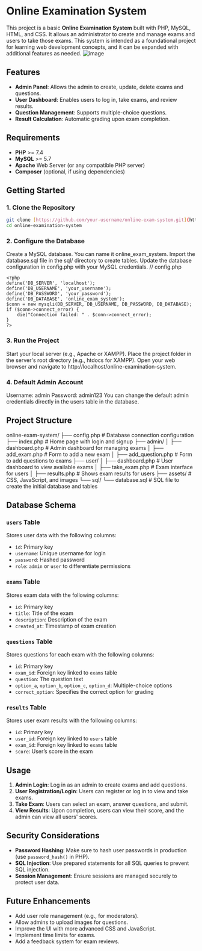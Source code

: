 # Online Examination System

This project is a basic **Online Examination System** built with PHP, MySQL, HTML, and CSS. It allows an administrator to create and manage exams and users to take those exams. This system is intended as a foundational project for learning web development concepts, and it can be expanded with additional features as needed.
![image](https://github.com/user-attachments/assets/d85d1f43-1926-4bff-ad3a-fae356f21f94)

## Features
- **Admin Panel**: Allows the admin to create, update, delete exams and questions.
- **User Dashboard**: Enables users to log in, take exams, and review results.
- **Question Management**: Supports multiple-choice questions.
- **Result Calculation**: Automatic grading upon exam completion.

## Requirements
- **PHP** >= 7.4
- **MySQL** >= 5.7
- **Apache** Web Server (or any compatible PHP server)
- **Composer** (optional, if using dependencies)

## Getting Started

### 1. Clone the Repository
```bash
git clone [https://github.com/your-username/online-exam-system.git](https://github.com/Chowdhurynaseeh/online-examination-system)
cd online-examination-system
```

### 2. Configure the Database
Create a MySQL database. You can name it online_exam_system.
Import the database.sql file in the sql/ directory to create tables.
Update the database configuration in config.php with your MySQL credentials.
// config.php
```
<?php
define('DB_SERVER', 'localhost');
define('DB_USERNAME', 'your_username');
define('DB_PASSWORD', 'your_password');
define('DB_DATABASE', 'online_exam_system');
$conn = new mysqli(DB_SERVER, DB_USERNAME, DB_PASSWORD, DB_DATABASE);
if ($conn->connect_error) {
    die("Connection failed: " . $conn->connect_error);
}
?>
```

### 3. Run the Project
Start your local server (e.g., Apache or XAMPP).
Place the project folder in the server's root directory (e.g., htdocs for XAMPP).
Open your web browser and navigate to http://localhost/online-examination-system.

### 4. Default Admin Account
Username: admin
Password: admin123
You can change the default admin credentials directly in the users table in the database.

## Project Structure
online-exam-system/
├── config.php            # Database connection configuration
├── index.php             # Home page with login and signup
├── admin/
│   ├── dashboard.php     # Admin dashboard for managing exams
│   ├── add_exam.php      # Form to add a new exam
│   ├── add_question.php  # Form to add questions to exams
├── user/
│   ├── dashboard.php     # User dashboard to view available exams
│   ├── take_exam.php     # Exam interface for users
│   ├── results.php       # Shows exam results for users
├── assets/               # CSS, JavaScript, and images
└── sql/
    └── database.sql      # SQL file to create the initial database and tables

## Database Schema

### `users` Table
Stores user data with the following columns:
- `id`: Primary key
- `username`: Unique username for login
- `password`: Hashed password
- `role`: `admin` or `user` to differentiate permissions

### `exams` Table
Stores exam data with the following columns:
- `id`: Primary key
- `title`: Title of the exam
- `description`: Description of the exam
- `created_at`: Timestamp of exam creation

### `questions` Table
Stores questions for each exam with the following columns:
- `id`: Primary key
- `exam_id`: Foreign key linked to `exams` table
- `question`: The question text
- `option_a`, `option_b`, `option_c`, `option_d`: Multiple-choice options
- `correct_option`: Specifies the correct option for grading

### `results` Table
Stores user exam results with the following columns:
- `id`: Primary key
- `user_id`: Foreign key linked to `users` table
- `exam_id`: Foreign key linked to `exams` table
- `score`: User’s score in the exam

## Usage
1. **Admin Login**: Log in as an admin to create exams and add questions.
2. **User Registration/Login**: Users can register or log in to view and take exams.
3. **Take Exam**: Users can select an exam, answer questions, and submit.
4. **View Results**: Upon completion, users can view their score, and the admin can view all users' scores.

## Security Considerations
- **Password Hashing**: Make sure to hash user passwords in production (use `password_hash()` in PHP).
- **SQL Injection**: Use prepared statements for all SQL queries to prevent SQL injection.
- **Session Management**: Ensure sessions are managed securely to protect user data.

## Future Enhancements
- Add user role management (e.g., for moderators).
- Allow admins to upload images for questions.
- Improve the UI with more advanced CSS and JavaScript.
- Implement time limits for exams.
- Add a feedback system for exam reviews.

